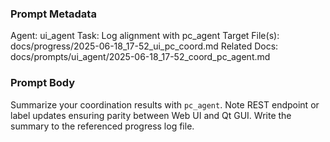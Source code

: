 ### Prompt Metadata
Agent: ui_agent
Task: Log alignment with pc_agent
Target File(s): docs/progress/2025-06-18_17-52_ui_pc_coord.md
Related Docs: docs/prompts/ui_agent/2025-06-18_17-52_coord_pc_agent.md

### Prompt Body
Summarize your coordination results with `pc_agent`. Note REST endpoint or label updates ensuring parity between Web UI and Qt GUI. Write the summary to the referenced progress log file.
